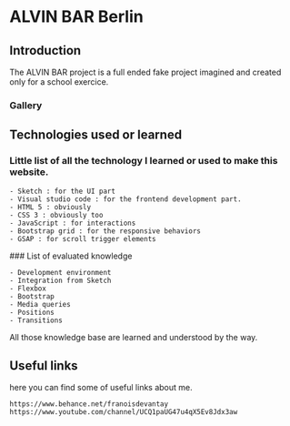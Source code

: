 # ALVIN BAR Berlin

## Introduction

The ALVIN BAR project is a full ended fake project imagined and created only for a school exercice.

### Gallery

## Technologies used or learned

### Little list of all the technology I learned or used to make this website.

```
- Sketch : for the UI part
- Visual studio code : for the frontend development part.
- HTML 5 : obviously
- CSS 3 : obviously too
- JavaScript : for interactions
- Bootstrap grid : for the responsive behaviors
- GSAP : for scroll trigger elements
```

### List of evaluated knowledge

```
- Development environment
- Integration from Sketch
- Flexbox
- Bootstrap
- Media queries
- Positions
- Transitions
```

All those knowledge base are learned and understood by the way.

## Useful links

here you can find some of useful links about me.

```
https://www.behance.net/franoisdevantay
https://www.youtube.com/channel/UCQ1paUG47u4qX5Ev8Jdx3aw
```
